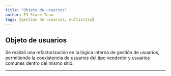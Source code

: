 ```yaml
---
title: "Objeto de usuarios"
author: E3 Store Team
tags: [gestión de usuarios, multisitio]
---
```


## Objeto de usuarios
Se realizó una refactorización en la lógica interna de gestión de usuarios, permitiendo la coexistencia de usuarios del tipo vendedor y usuarios comunes dentro del mismo sitio.

---

